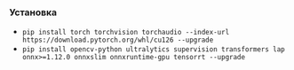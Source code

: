 ### Установка
- `pip install torch torchvision torchaudio --index-url https://download.pytorch.org/whl/cu126 --upgrade`
- `pip install opencv-python ultralytics supervision transformers lap onnx>=1.12.0 onnxslim onnxruntime-gpu tensorrt --upgrade`
